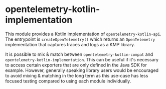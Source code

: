 # opentelemetry-kotlin-implementation

This module provides a Kotlin implementation of `opentelemetry-kotlin-api`. The entrypoint is
`createOpenTelemetry()` which returns an `OpenTelemetry` implementation that captures traces and
logs as a KMP library.

It is possible to mix & match between `opentelemetry-kotlin-compat` and `opentelemetry-kotlin-implementation`.
This can be useful if it's necessary to access certain exporters that are only defined in the Java SDK for
example. However, generally speaking library users would be encouraged to avoid mixing & matching in
the long term as this use-case has less focused testing compared to using each module individually.
